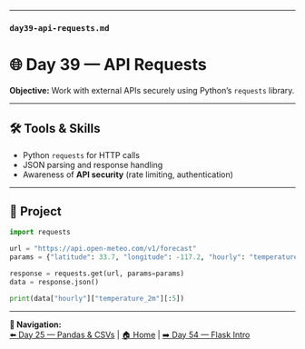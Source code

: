 
---

### `day39-api-requests.md`


# 🌐 Day 39 — API Requests

**Objective:** Work with external APIs securely using Python’s `requests` library.  

---

## 🛠️ Tools & Skills
- Python `requests` for HTTP calls  
- JSON parsing and response handling  
- Awareness of **API security** (rate limiting, authentication)  

---

## 🚀 Project

```python
import requests

url = "https://api.open-meteo.com/v1/forecast"
params = {"latitude": 33.7, "longitude": -117.2, "hourly": "temperature_2m"}

response = requests.get(url, params=params)
data = response.json()

print(data["hourly"]["temperature_2m"][:5])
```

---
**🔗 Navigation:**  
[⬅️ Day 25 — Pandas & CSVs](day25-pandas-csvs.md) | [🏠 Home](../index.md) | [➡️ Day 54 — Flask Intro](day54-flask-intro.md)

